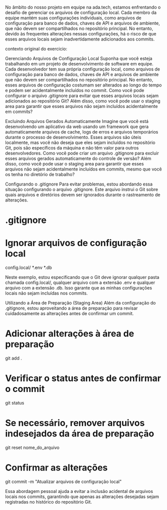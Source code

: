 No âmbito do nosso projeto em equipe na ada.tech, estamos enfrentando o desafio de gerenciar os arquivos de configuração local. Cada membro da equipe mantém suas configurações individuais, como arquivos de configuração para banco de dados, chaves de API e arquivos de ambiente, que não devem ser compartilhados no repositório principal. No entanto, devido às frequentes alterações nessas configurações, há o risco de que esses arquivos locais sejam inadvertidamente adicionados aos commits.

contexto original do exercicio:

Gerenciando Arquivos de Configuração Local
Suponha que você esteja trabalhando em um projeto de desenvolvimento de software em
equipe. Cada desenvolvedor tem sua própria configuração local, como arquivos de
configuração para banco de dados, chaves de API e arquivos de ambiente que não devem
ser compartilhados no repositório principal. No entanto, esses arquivos de
configuração costumam ser alterados ao longo do tempo e podem ser acidentalmente
incluídos no commit.
Como você pode configurar o arquivo .gitignore para evitar que esses arquivos locais
sejam adicionados ao repositório Git? Além disso, como você pode usar o staging area
para garantir que esses arquivos não sejam incluídos acidentalmente em commits?

Excluindo Arquivos Gerados Automaticamente
Imagine que você está desenvolvendo um aplicativo da web usando um framework que gera
automaticamente arquivos de cache, logs de erros e arquivos temporários durante o
processo de desenvolvimento. Esses arquivos são úteis localmente, mas você não deseja
que eles sejam incluídos no repositório Git, pois são específicos da máquina e não têm
valor para outros desenvolvedores.
Como você pode criar um arquivo .gitignore para excluir esses arquivos gerados
automaticamente do controle de versão? Além disso, como você pode usar o staging area
para garantir que esses arquivos não sejam acidentalmente incluídos em commits, mesmo
que você os tenha no diretório de trabalho?

Configurando o .gitignore
Para evitar problemas, estou abordando essa situação configurando o arquivo .gitignore. Este arquivo instrui o Git sobre quais arquivos e diretórios devem ser ignorados durante o rastreamento de alterações.

# .gitignore

# Ignorar arquivos de configuração local
config.local/
*.env
*.db

Neste exemplo, estou especificando que o Git deve ignorar qualquer pasta chamada config.local/, qualquer arquivo com a extensão .env e qualquer arquivo com a extensão .db. Isso garante que as minhas configurações locais não sejam incluídas nos commits.

Utilizando a Área de Preparação (Staging Area)
Além da configuração do .gitignore, estou aproveitando a área de preparação para revisar cuidadosamente as alterações antes de confirmar um commit.

# Adicionar alterações à área de preparação
git add .

# Verificar o status antes de confirmar o commit
git status

# Se necessário, remover arquivos indesejados da área de preparação
git reset nome_do_arquivo

# Confirmar as alterações
git commit -m "Atualizar arquivos de configuração local"

Essa abordagem pessoal ajuda a evitar a inclusão acidental de arquivos locais nos commits, garantindo que apenas as alterações desejadas sejam registradas no histórico do repositório Git.